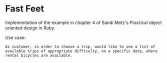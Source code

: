 # Fast Feet

Implementation of the example in chapter 4 of Sandi Metz's Practical object oriented design in Ruby.

Use case:
```
As customer, in order to choose a trip, would like to see a list of available trips of appropriate difficulty, on a specific date, where rental bicycles are available. 
```

